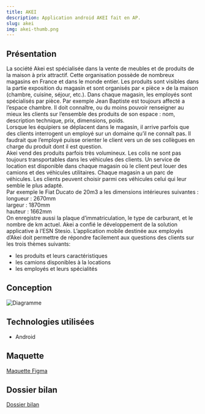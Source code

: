 ```yaml
---
title: AKEI
description: Application android AKEI fait en AP.
slug: akei
img: akei-thumb.png
---
```


## Présentation

La société Akei est spécialisée dans la vente de meubles et de produits de la maison à prix attractif. Cette
organisation possède de nombreux magasins en France et dans le monde entier.
Les produits sont visibles dans la partie exposition du magasin et sont organisés par « pièce » de la maison
(chambre, cuisine, séjour, etc.). Dans chaque magasin, les employés sont spécialisés par pièce.
Par exemple Jean Baptiste est toujours affecté a l’espace chambre. Il doit connaître, ou du moins pouvoir
renseigner au mieux les clients sur l’ensemble des produits de son espace : nom, description technique, prix,
dimensions, poids.  
Lorsque les équipiers se déplacent dans le magasin, il arrive parfois que des clients interrogent un employé
sur un domaine qu’il ne connaît pas. Il faudrait que l’employé puisse orienter le client vers un de ses
collègues en charge du produit dont il est question.  
Akei vend des produits parfois très volumineux. Les colis ne sont pas toujours transportables dans les
véhicules des clients. Un service de location est disponible dans chaque magasin où le client peut louer des
camions et des véhicules utilitaires. Chaque magasin a un parc de véhicules. Les clients peuvent choisir
parmi ces véhicules celui qui leur semble le plus adapté.  
Par exemple le Fiat Ducato de 20m3 a les dimensions intérieures suivantes :
longueur : 2670mm  
largeur : 1870mm  
hauteur : 1662mm  
On enregistre aussi la plaque d’immatriculation, le type de carburant, et le nombre de km actuel.
Akei a confié le développement de la solution applicative à l’ESN Stesio.
L’application mobile destinée aux employés d’Akei doit permettre de répondre facilement aux questions des
clients sur les trois thèmes suivants:
- les produits et leurs caractéristiques
- les camions disponibles à la locations
- les employés et leurs spécialités

## Conception
![Diagramme](/images/akei/diagramme.png)


## Technologies utilisées

- Android

## Maquette
[Maquette Figma](https://www.figma.com/proto/ZDTzZ1AC1PhZJZPOl9mJo8/AKEI?page-id=0%3A1&node-id=2%3A57&viewport=241%2C48%2C0.37&scaling=min-zoom&starting-point-node-id=2%3A57)
## Dossier bilan

[Dossier bilan](/documents/bilan_AKEI.pdf)
